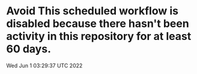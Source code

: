# Avoid This scheduled workflow is disabled because there hasn't been activity in this repository for at least 60 days.
Wed Jun  1 03:29:37 UTC 2022
